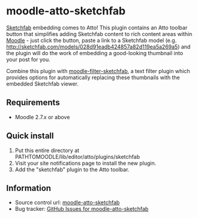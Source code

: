 # moodle-atto-sketchfab
[Sketchfab][1] embedding comes to Atto! This plugin contains an Atto toolbar button that simplifies adding Sketchfab content to rich content areas within [Moodle][2] - just click the button, paste a link to a Sketchfab model (e.g. http://sketchfab.com/models/028d91eadb424857a82d119ea5a269a5) and the plugin will do the work of embedding a good-looking thumbnail into your post for you.

Combine this plugin with [moodle-filter-sketchfab][3], a text filter plugin which provides options for automatically replacing these thumbnails with the embedded Sketchfab viewer.

## Requirements
* Moodle 2.7.x or above

## Quick install
1. Put this entire directory at PATHTOMOODLE/lib/editor/atto/plugins/sketchfab
2. Visit your site notifications page to install the new plugin.
3. Add the "sketchfab" plugin to the Atto toolbar.

## Information
* Source control url: [moodle-atto-sketchfab][4]
* Bug tracker: [GitHub Issues for moodle-atto-sketchfab][5]

[1]: http://www.sketchfab.com/  "Sketchfab"
[2]: http://www.moodle.org/     "Moodle"
[3]: https://github.com/jethac/moodle-filter-sketchfab "moodle-filter-sketchfab"
[4]: https://github.com/jethac/moodle-atto-sketchfab "moodle-atto-sketchfab"
[5]: https://github.com/jethac/moodle-atto-sketchfab/issues "GitHub Issues for moodle-atto-sketchfab"